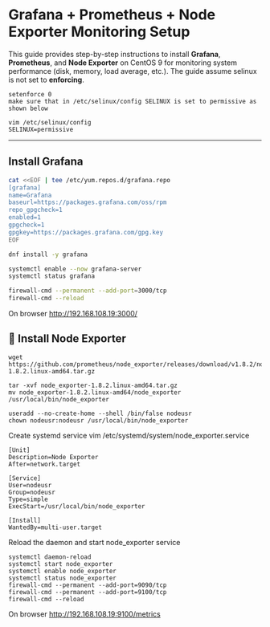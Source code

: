 # Grafana + Prometheus + Node Exporter Monitoring Setup

This guide provides step-by-step instructions to install **Grafana**, **Prometheus**, and **Node Exporter** on CentOS 9 for monitoring system performance (disk, memory, load average, etc.). The guide assume selinux is not set to **enforcing**.

```
setenforce 0
make sure that in /etc/selinux/config SELINUX is set to permissive as shown below

vim /etc/selinux/config
SELINUX=permissive
```
---
##  Install Grafana

```bash
cat <<EOF | tee /etc/yum.repos.d/grafana.repo
[grafana]
name=Grafana
baseurl=https://packages.grafana.com/oss/rpm
repo_gpgcheck=1
enabled=1
gpgcheck=1
gpgkey=https://packages.grafana.com/gpg.key
EOF

dnf install -y grafana

systemctl enable --now grafana-server
systemctl status grafana

firewall-cmd --permanent --add-port=3000/tcp
firewall-cmd --reload

``` 
On browser 
http://192.168.108.19:3000/
## 🚀 Install Node Exporter
```
wget https://github.com/prometheus/node_exporter/releases/download/v1.8.2/node_exporter-1.8.2.linux-amd64.tar.gz

tar -xvf node_exporter-1.8.2.linux-amd64.tar.gz
mv node_exporter-1.8.2.linux-amd64/node_exporter /usr/local/bin/node_exporter

useradd --no-create-home --shell /bin/false nodeusr
chown nodeusr:nodeusr /usr/local/bin/node_exporter
```
Create systemd service
vim /etc/systemd/system/node_exporter.service
```
[Unit]
Description=Node Exporter
After=network.target

[Service]
User=nodeusr
Group=nodeusr
Type=simple
ExecStart=/usr/local/bin/node_exporter

[Install]
WantedBy=multi-user.target
```
Reload the daemon and start node_exporter service
```
systemctl daemon-reload
systemctl start node_exporter
systemctl enable node_exporter
systemctl status node_exporter
firewall-cmd --permanent --add-port=9090/tcp
firewall-cmd --permanent --add-port=9100/tcp
firewall-cmd --reload
```
On browser
http://192.168.108.19:9100/metrics

